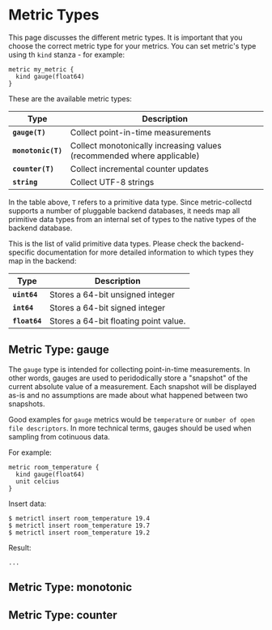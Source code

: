 Metric Types
============

This page discusses the different metric types. It is important that you choose
the correct metric type for your metrics. You can set metric's type using th
`kind` stanza - for example:

    metric my_metric {
      kind gauge(float64)
    }

These are the available metric types:

<table>
  <thead>
    <tr>
      <th>Type</th>
      <th>Description</th>
    </tr>
  </thead>
  <tbody>
    <tr>
      <td><code><strong>gauge(T)</strong></code></td>
      <td>Collect point-in-time measurements</td>
    </tr>
    <tr>
      <td><code><strong>monotonic(T)</strong></code></td>
      <td>Collect monotonically increasing values (recommended where applicable)</td>
    </tr>
    <tr>
      <td><code><strong>counter(T)</strong></code></td>
      <td>Collect incremental counter updates</td>
    </tr>
    <tr>
      <td><code><strong>string</strong></code></td>
      <td>Collect UTF-8 strings</td>
    </tr>
  </tbody>
</table>


In the table above, `T` refers to a primitive data type. Since metric-collectd
supports a number of pluggable backend databases, it needs map all primitive data
types from an internal set of types to the native types of the backend database.

This is the list of valid primitive data types. Please check the backend-specific
documentation for more detailed information to which types they map in the backend:

<table>
  <thead>
    <tr>
      <th>Type</th>
      <th>Description</th>
    </tr>
  </thead>
  <tbody>
    <tr>
      <td><code><strong>uint64</strong></code></td>
      <td>Stores a 64-bit unsigned integer</td>
    </tr>
    <tr>
      <td><code><strong>int64</strong></code></td>
      <td>Stores a 64-bit signed integer</td>
    </tr>
    <tr>
      <td><code><strong>float64</strong></code></td>
      <td>Stores a 64-bit floating point value.</td>
    </tr>
  </tbody>
</table>


Metric Type: gauge
------------------

The `gauge` type is intended for collecting point-in-time measurements. In other
words, gauges are used to peridodically store a "snapshot" of the current absolute
value of a measurement. Each snapshot will be displayed as-is and no assumptions
are made about what happened between two snapshots.

Good examples for `gauge` metrics would be `temperature` or `number of open
file descriptors`. In more technical terms, gauges should be used when sampling
from cotinuous data.

For example:

    metric room_temperature {
      kind gauge(float64)
      unit celcius
    }

Insert data:

    $ metrictl insert room_temperature 19.4
    $ metrictl insert room_temperature 19.7
    $ metrictl insert room_temperature 19.2

Result:

    ...

Metric Type: monotonic
----------------------


Metric Type: counter
--------------------


